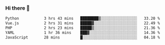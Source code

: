 ### Hi there 👋

<!--START_SECTION:waka-->

```txt
Python           3 hrs 43 mins   ████████▒░░░░░░░░░░░░░░░░   33.20 %
Vue.js           2 hrs 31 mins   █████▓░░░░░░░░░░░░░░░░░░░   22.49 %
PHP              2 hrs 23 mins   █████▒░░░░░░░░░░░░░░░░░░░   21.36 %
YAML             1 hr 36 mins    ███▓░░░░░░░░░░░░░░░░░░░░░   14.36 %
JavaScript       28 mins         █░░░░░░░░░░░░░░░░░░░░░░░░   04.18 %
```

<!--END_SECTION:waka-->

<!--
**Jonas-VanHaeken/Jonas-VanHaeken** is a ✨ _special_ ✨ repository because its `README.md` (this file) appears on your GitHub profile.

Here are some ideas to get you started:

- 🔭 I’m currently working on ...
- 🌱 I’m currently learning ...
- 👯 I’m looking to collaborate on ...
- 🤔 I’m looking for help with ...
- 💬 Ask me about ...
- 📫 How to reach me: ...
- 😄 Pronouns: ...
- ⚡ Fun fact: ...
-->
